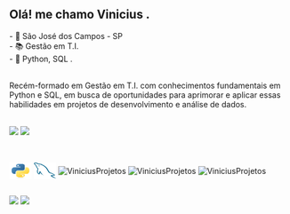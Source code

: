 ## Olá! me chamo Vinicius .
<div>
  <a href="https://github.com/ViniciusProjetos"></a>
      - 📍 São José dos Campos - SP<br>
      - 📚 Gestão em T.I.<br>
      - 🤹 Python, SQL .<br>
<br>  
    <p> Recém-formado em Gestão em T.I. com conhecimentos fundamentais em Python e SQL, em busca de oportunidades para aprimorar e aplicar essas habilidades em projetos de desenvolvimento e análise de dados.</p>
    <br> 
  <img height="180em" src="https://github-readme-stats.vercel.app/api?username=ViniciusProjetos&show_icons=true&theme=dark&include_all_commits=true&count_private=true"/>
  <img height="180em" src="https://github-readme-stats.vercel.app/api/top-langs/?username=ViniciusProjetos&layout=compact&langs_count=7&theme=dark"/>

##
</div>

<div style="display: inline_block"><br>
  <img align="center" alt="ViniciusProjetos" height="30" width="40" src="https://raw.githubusercontent.com/devicons/devicon/master/icons/python/python-original.svg">

  <img align="center" alt="ViniciusProjetos" height="30" width="40" src="https://raw.githubusercontent.com/devicons/devicon/master/icons/mysql/mysql-original.svg">

<img align="center" alt="ViniciusProjetos" height="30" width="140" src="https://img.shields.io/badge/AMD-Radeon_RX_5500-ED1C24?style=for-the-badge&logo=amd&logoColor=white">

<img align="center" alt="ViniciusProjetos" height="30" width="80" src="https://img.shields.io/badge/Opera-FF1B2D?style=for-the-badge&logo=Opera&logoColor=white">

<img align="center" alt="ViniciusProjetos" height="30" width="80" src="https://img.shields.io/badge/C%2B%2B-00599C?style=for-the-badge&logo=c%2B%2B&logoColor=white">

</div>
  
##
  
 
  <a href = "mailto:viniciuslili@yahoo.com.br"><img src="https://img.shields.io/badge/-Gmail-%23333?style=for-the-badge&logo=gmail&logoColor=white" target="_blank"></a>
  <a href="https://www.linkedin.com/in/vinicius-soares-819b381b8/" target="_blank"><img src="https://img.shields.io/badge/-LinkedIn-%230077B5?style=for-the-badge&logo=linkedin&logoColor=white" target="_blank"></a>
 
 
</div>
